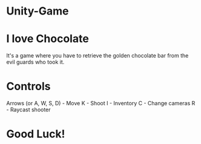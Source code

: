 # Unity-Game

# I love Chocolate
It's a game where you have to retrieve the golden chocolate bar from the evil guards who took it.

# Controls
Arrows (or A, W, S, D) - Move
K - Shoot
I - Inventory
C - Change cameras
R - Raycast shooter

# Good Luck!
